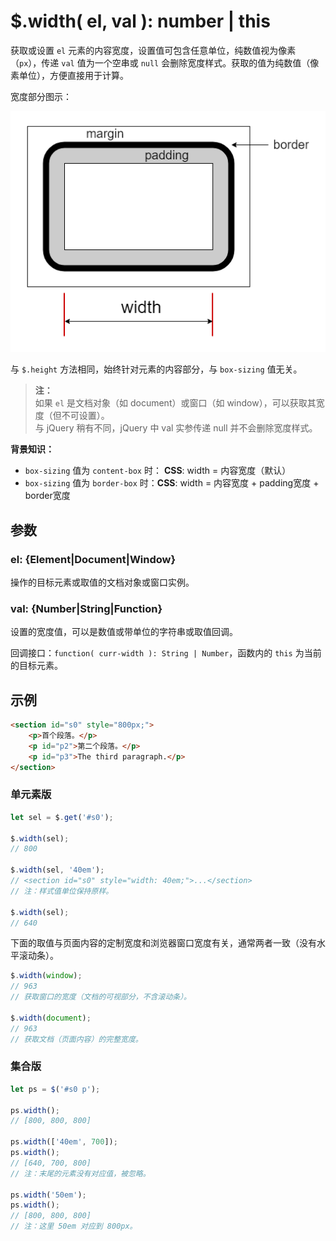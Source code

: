 # $.width( el, val ): number | this

获取或设置 `el` 元素的内容宽度，设置值可包含任意单位，纯数值视为像素（`px`），传递 `val` 值为一个空串或 `null` 会删除宽度样式。获取的值为纯数值（像素单位），方便直接用于计算。

宽度部分图示：

![元素的宽度部分](images/width.png)

与 `$.height` 方法相同，始终针对元素的内容部分，与 `box-sizing` 值无关。

> **注：**<br>
> 如果 `el` 是文档对象（如 document）或窗口（如 window），可以获取其宽度（但不可设置）。<br>
> 与 jQuery 稍有不同，jQuery 中 val 实参传递 null 并不会删除宽度样式。<br>

**背景知识：**

- `box-sizing` 值为 `content-box` 时： **CSS**: width = 内容宽度（默认）
- `box-sizing` 值为 `border-box` 时：**CSS**: width = 内容宽度 + padding宽度 + border宽度


## 参数

### el: {Element|Document|Window}

操作的目标元素或取值的文档对象或窗口实例。


### val: {Number|String|Function}

设置的宽度值，可以是数值或带单位的字符串或取值回调。

回调接口：`function( curr-width ): String | Number`，函数内的 `this` 为当前的目标元素。


## 示例

```html
<section id="s0" style="800px;">
    <p>首个段落。</p>
    <p id="p2">第二个段落。</p>
    <p id="p3">The third paragraph.</p>
</section>
```


### 单元素版

```js
let sel = $.get('#s0');

$.width(sel);
// 800

$.width(sel, '40em');
// <section id="s0" style="width: 40em;">...</section>
// 注：样式值单位保持原样。

$.width(sel);
// 640
```

下面的取值与页面内容的定制宽度和浏览器窗口宽度有关，通常两者一致（没有水平滚动条）。

```js
$.width(window);
// 963
// 获取窗口的宽度（文档的可视部分，不含滚动条）。

$.width(document);
// 963
// 获取文档（页面内容）的完整宽度。
```


### 集合版

```js
let ps = $('#s0 p');

ps.width();
// [800, 800, 800]

ps.width(['40em', 700]);
ps.width();
// [640, 700, 800]
// 注：末尾的元素没有对应值，被忽略。

ps.width('50em');
ps.width();
// [800, 800, 800]
// 注：这里 50em 对应到 800px。
```
